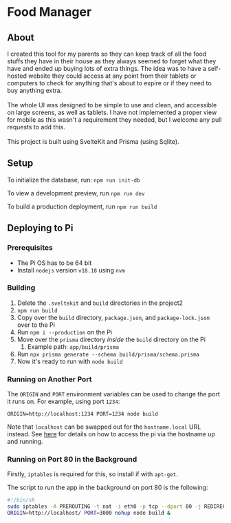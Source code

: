 # Food Manager

## About

I created this tool for my parents so they can keep track of all the food stuffs they have in their house as they always seemed to forget what they have and ended up buying lots of extra things. The idea was to have a self-hosted website they could access at any point from their tablets or computers to check for anything that's about to expire or if they need to buy anything extra.<br/><br/>
The whole UI was designed to be simple to use and clean, and accessible on large screens, as well as tablets. I have not implemented a proper view for mobile as this wasn't a requirement they needed, but I welcome any pull requests to add this.<br/>
<br/>
This project is built using SvelteKit and Prisma (using Sqlite). 

## Setup

To initialize the database, run:
`npm run init-db`

To view a development preview, run `npm run dev`

To build a production deployment, run `npm run build`

## Deploying to Pi

### Prerequisites
- The Pi OS has to be 64 bit
- Install `nodejs` version `v18.18` using `nvm`

### Building

1. Delete the `.sveltekit` and `build` directories in the project2
2. `npm run build`
3. Copy over the `build` directory, `package.json`, and `package-lock.json` over to the Pi
4. Run `npm i --production` on the Pi
5. Move over the `prisma` directory _inside_ the `build` directory on the Pi
   1. Example path: `app/build/prisma`
6. Run `npx prisma generate --schema build/prisma/schema.prisma`
7. Now it's ready to run with `node build`

### Running on Another Port
The `ORIGIN` and `PORT` environment variables can be used to change the port it runs on.
For example, using port `1234`:
```
ORIGIN=http://localhost:1234 PORT=1234 node build
```

Note that `localhost` can be swapped out for the `hostname.local` URL instead.
See [here](https://www.howtogeek.com/167190/how-and-why-to-assign-the-.local-domain-to-your-raspberry-pi/) for details on how to access the pi via the hostname up and running.

### Running on Port 80 in the Background
Firstly, `iptables` is required for this, so install if with `apt-get`.

The script to run the app in the background on port 80 is the following:
```Bash
#!/bin/sh
sudo iptables -A PREROUTING -t nat -i eth0 -p tcp --dport 80 -j REDIRECT --to-port 3000
ORIGIN=http://localhost/ PORT=3000 nohup node build &
```
